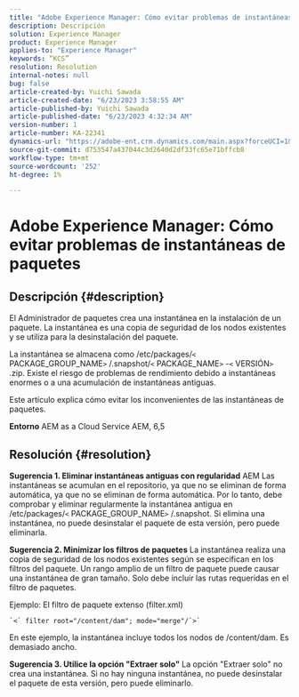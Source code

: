 ```yaml
---
title: "Adobe Experience Manager: Cómo evitar problemas de instantáneas de paquetes"
description: Descripción
solution: Experience Manager
product: Experience Manager
applies-to: "Experience Manager"
keywords: “KCS”
resolution: Resolution
internal-notes: null
bug: false
article-created-by: Yuichi Sawada
article-created-date: "6/23/2023 3:58:55 AM"
article-published-by: Yuichi Sawada
article-published-date: "6/23/2023 4:32:34 AM"
version-number: 1
article-number: KA-22341
dynamics-url: "https://adobe-ent.crm.dynamics.com/main.aspx?forceUCI=1&pagetype=entityrecord&etn=knowledgearticle&id=d9102644-7a11-ee11-8f6d-6045bd006239"
source-git-commit: d753547a437044c3d2640d2df33fc65e71bffcb8
workflow-type: tm+mt
source-wordcount: '252'
ht-degree: 1%

---
```


# Adobe Experience Manager: Cómo evitar problemas de instantáneas de paquetes

## Descripción {#description}


El Administrador de paquetes crea una instantánea en la instalación de un paquete. La instantánea es una copia de seguridad de los nodos existentes y se utiliza para la desinstalación del paquete.

La instantánea se almacena como /etc/packages/`<` PACKAGE_GROUP_NAME`>` /.snapshot/`<` PACKAGE_NAME`>` -`<` VERSIÓN`>` .zip. Existe el riesgo de problemas de rendimiento debido a instantáneas enormes o a una acumulación de instantáneas antiguas.

Este artículo explica cómo evitar los inconvenientes de las instantáneas de paquetes.

<b>Entorno</b>
AEM as a Cloud Service AEM, 6,5


## Resolución {#resolution}


<b>Sugerencia 1. Eliminar instantáneas antiguas con regularidad</b>
AEM Las instantáneas se acumulan en el repositorio, ya que no se eliminan de forma automática, ya que no se eliminan de forma automática. Por lo tanto, debe comprobar y eliminar regularmente la instantánea antigua en /etc/packages/`<` PACKAGE_GROUP_NAME`>` /.snapshot. Si elimina una instantánea, no puede desinstalar el paquete de esta versión, pero puede eliminarla.

<b>Sugerencia 2. Minimizar los filtros de paquetes</b>
La instantánea realiza una copia de seguridad de los nodos existentes según se especifican en los filtros del paquete. Un rango amplio de un filtro de paquete puede causar una instantánea de gran tamaño. Solo debe incluir las rutas requeridas en el filtro de paquetes.

Ejemplo: El filtro de paquete extenso (filter.xml)


```
`<` filter root="/content/dam"; mode="merge"/`>`
```


En este ejemplo, la instantánea incluye todos los nodos de /content/dam. Es demasiado ancho.

<b>Sugerencia 3. Utilice la opción &quot;Extraer solo&quot;</b>
La opción &quot;Extraer solo&quot; no crea una instantánea. Si no hay ninguna instantánea, no puede desinstalar el paquete de esta versión, pero puede eliminarlo.
